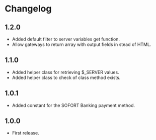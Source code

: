 # Changelog

## 1.2.0
*	Added default filter to server variables get function.
*	Allow gateways to return array with output fields in stead of HTML.

## 1.1.0
*	Added helper class for retrieving $_SERVER values.
*	Added helper class to check of class method exists.

## 1.0.1
*	Added constant for the SOFORT Banking payment method.

## 1.0.0
*	First release.
